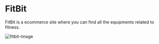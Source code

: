 # FitBit

FitBit is a ecommerce site where you can find all the equipments related to fitness.

![fitbit-image](https://github.com/Ankur9669/FitVid-React/blob/readme/fitbit-react/public/images/fitbit.png)
